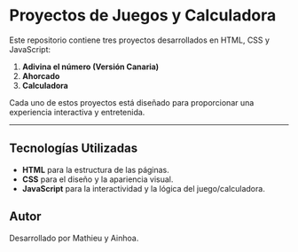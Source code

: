 # Proyectos de Juegos y Calculadora

Este repositorio contiene tres proyectos desarrollados en HTML, CSS y JavaScript:

1. **Adivina el número (Versión Canaria)**
2. **Ahorcado**
3. **Calculadora**

Cada uno de estos proyectos está diseñado para proporcionar una experiencia interactiva y entretenida.

---

## Tecnologías Utilizadas

- **HTML** para la estructura de las páginas.
- **CSS** para el diseño y la apariencia visual.
- **JavaScript** para la interactividad y la lógica del juego/calculadora.

## Autor

Desarrollado por Mathieu y Ainhoa.
